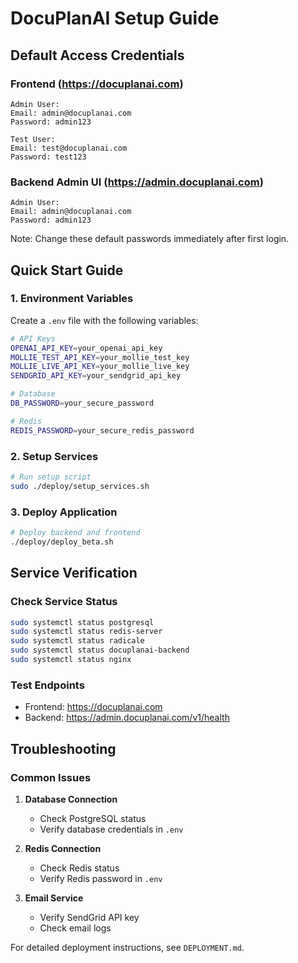 # DocuPlanAI Setup Guide

## Default Access Credentials

### Frontend (https://docuplanai.com)
```
Admin User:
Email: admin@docuplanai.com
Password: admin123

Test User:
Email: test@docuplanai.com
Password: test123
```

### Backend Admin UI (https://admin.docuplanai.com)
```
Admin User:
Email: admin@docuplanai.com
Password: admin123
```

Note: Change these default passwords immediately after first login.

## Quick Start Guide

### 1. Environment Variables
Create a `.env` file with the following variables:
```bash
# API Keys
OPENAI_API_KEY=your_openai_api_key
MOLLIE_TEST_API_KEY=your_mollie_test_key
MOLLIE_LIVE_API_KEY=your_mollie_live_key
SENDGRID_API_KEY=your_sendgrid_api_key

# Database
DB_PASSWORD=your_secure_password

# Redis
REDIS_PASSWORD=your_secure_redis_password
```

### 2. Setup Services
```bash
# Run setup script
sudo ./deploy/setup_services.sh
```

### 3. Deploy Application
```bash
# Deploy backend and frontend
./deploy/deploy_beta.sh
```

## Service Verification

### Check Service Status
```bash
sudo systemctl status postgresql
sudo systemctl status redis-server
sudo systemctl status radicale
sudo systemctl status docuplanai-backend
sudo systemctl status nginx
```

### Test Endpoints
- Frontend: https://docuplanai.com
- Backend: https://admin.docuplanai.com/v1/health

## Troubleshooting

### Common Issues
1. **Database Connection**
   - Check PostgreSQL status
   - Verify database credentials in `.env`

2. **Redis Connection**
   - Check Redis status
   - Verify Redis password in `.env`

3. **Email Service**
   - Verify SendGrid API key
   - Check email logs

For detailed deployment instructions, see `DEPLOYMENT.md`.
